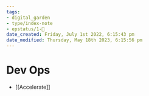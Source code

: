 ```yaml
---
tags: 
- digital_garden
- type/index-note
- epstatus/1-🌱
date_created: Friday, July 1st 2022, 6:15:43 pm
date_modified: Thursday, May 18th 2023, 6:15:56 pm
---
```

# Dev Ops
+ [[Accelerate]]
